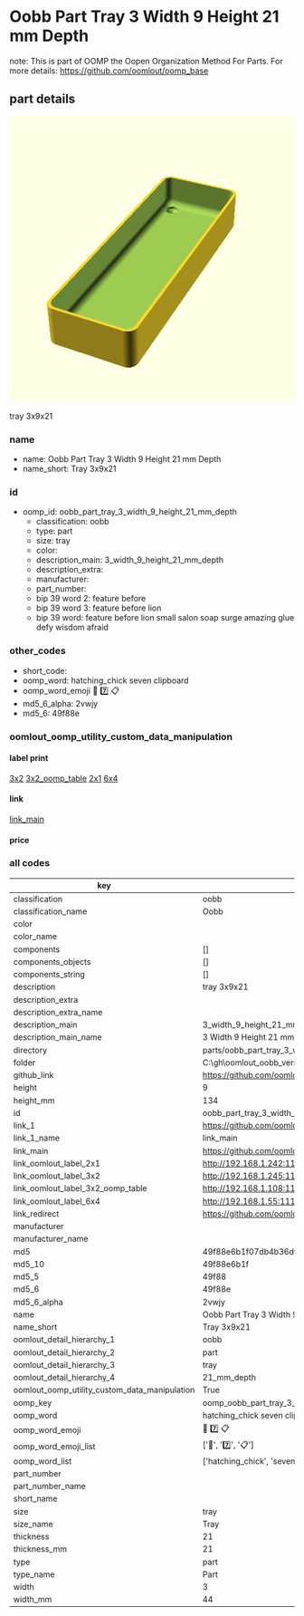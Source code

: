 # Oobb Part Tray 3 Width 9 Height 21 mm Depth  

note: This is part of OOMP the Oopen Organization Method For Parts. For more details: https://github.com/oomlout/oomp_base

##  part details
  

[![](3dpr.png)](3dpr.png)

tray 3x9x21



### name
* name: Oobb Part Tray 3 Width 9 Height 21 mm Depth
* name_short: Tray 3x9x21 
### id
* oomp_id: oobb_part_tray_3_width_9_height_21_mm_depth
  * classification: oobb
  * type: part
  * size: tray
  * color: 
  * description_main: 3_width_9_height_21_mm_depth
  * description_extra: 
  * manufacturer: 
  * part_number: 
  * bip 39 word 2: feature before
  * bip 39 word 3: feature before lion
  * bip 39 word: feature before lion small salon soap surge amazing glue defy wisdom afraid

### other_codes
* short_code: 
* oomp_word: hatching_chick seven clipboard
* oomp_word_emoji :hatching_chick: :seven: :clipboard:
* md5_6_alpha: 2vwjy
* md5_6: 49f88e






### oomlout_oomp_utility_custom_data_manipulation
#### label print
[3x2](http://192.168.1.245:1112/?label=oomp%202vwjy)
[3x2_oomp_table](http://192.168.1.108:1112/?label=oomp%202vwjy)
[2x1](http://192.168.1.242:1112/?label=oomp%202vwjy)
[6x4](http://192.168.1.55:1112/?label=oomp%202vwjy)    

#### link

[link_main](https://github.com/oomlout/oomlout_oobb_version_4_generated_parts/tree/main/navigation_oomp/oobb/part/tray/3_width_9_height_21_mm_depth/part)                              

#### price







### all codes 
| key | value |  
| --- | --- |  
| classification | oobb |  
| classification_name | Oobb |  
| color |  |  
| color_name |  |  
| components | [] |  
| components_objects | [] |  
| components_string | [] |  
| description | tray 3x9x21 |  
| description_extra |  |  
| description_extra_name |  |  
| description_main | 3_width_9_height_21_mm_depth |  
| description_main_name | 3 Width 9 Height 21 mm Depth |  
| directory | parts/oobb_part_tray_3_width_9_height_21_mm_depth |  
| folder | C:\gh\oomlout_oobb_version_4_generated_parts\parts\oobb_part_tray_3_width_9_height_21_mm_depth |  
| github_link | https://github.com/oomlout/oomlout_oomp_part_src/tree/main/parts/oobb_part_tray_3_width_9_height_21_mm_depth |  
| height | 9 |  
| height_mm | 134 |  
| id | oobb_part_tray_3_width_9_height_21_mm_depth |  
| link_1 | https://github.com/oomlout/oomlout_oobb_version_4_generated_parts/tree/main/navigation_oomp/oobb/part/tray/3_width_9_height_21_mm_depth/part |  
| link_1_name | link_main |  
| link_main | https://github.com/oomlout/oomlout_oobb_version_4_generated_parts/tree/main/navigation_oomp/oobb/part/tray/3_width_9_height_21_mm_depth/part |  
| link_oomlout_label_2x1 | http://192.168.1.242:1112/?label=oomp%202vwjy |  
| link_oomlout_label_3x2 | http://192.168.1.245:1112/?label=oomp%202vwjy |  
| link_oomlout_label_3x2_oomp_table | http://192.168.1.108:1112/?label=oomp%202vwjy |  
| link_oomlout_label_6x4 | http://192.168.1.55:1112/?label=oomp%202vwjy |  
| link_redirect | https://github.com/oomlout/oomlout_oobb_version_4_generated_parts/tree/main/parts/oobb_tray_03_09_21 |  
| manufacturer |  |  
| manufacturer_name |  |  
| md5 | 49f88e6b1f07db4b36df4cc704450aa1 |  
| md5_10 | 49f88e6b1f |  
| md5_5 | 49f88 |  
| md5_6 | 49f88e |  
| md5_6_alpha | 2vwjy |  
| name | Oobb Part Tray 3 Width 9 Height 21 mm Depth |  
| name_short | Tray 3x9x21  |  
| oomlout_detail_hierarchy_1 | oobb |  
| oomlout_detail_hierarchy_2 | part |  
| oomlout_detail_hierarchy_3 | tray |  
| oomlout_detail_hierarchy_4 | 21_mm_depth |  
| oomlout_oomp_utility_custom_data_manipulation | True |  
| oomp_key | oomp_oobb_part_tray_3_width_9_height_21_mm_depth |  
| oomp_word | hatching_chick seven clipboard |  
| oomp_word_emoji | :hatching_chick: :seven: :clipboard: |  
| oomp_word_emoji_list | [':hatching_chick:', ':seven:', ':clipboard:'] |  
| oomp_word_list | ['hatching_chick', 'seven', 'clipboard'] |  
| part_number |  |  
| part_number_name |  |  
| short_name |  |  
| size | tray |  
| size_name | Tray |  
| thickness | 21 |  
| thickness_mm | 21 |  
| type | part |  
| type_name | Part |  
| width | 3 |  
| width_mm | 44 |  
